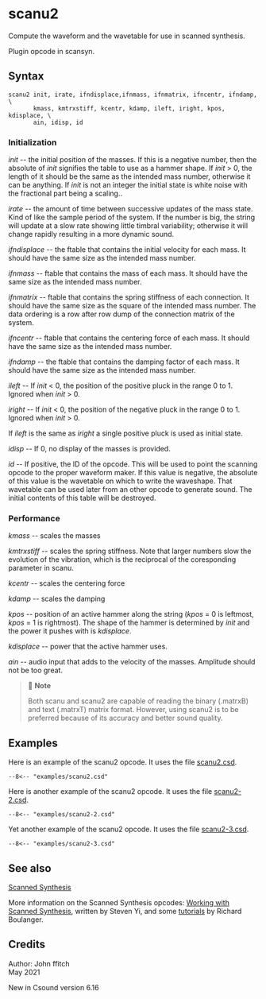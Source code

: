 <!--
id:scanu2
category:Signal Generators:Scanned Synthesis
-->
# scanu2
Compute the waveform and the wavetable for use in scanned synthesis.

Plugin opcode in scansyn.

## Syntax
``` csound-orc
scanu2 init, irate, ifndisplace,ifnmass, ifnmatrix, ifncentr, ifndamp, \
       kmass, kmtrxstiff, kcentr, kdamp, ileft, iright, kpos, kdisplace, \
       ain, idisp, id
```

### Initialization

_init_ -- the initial position of the masses. If this is a negative number, then the absolute of _init_ signifies the table to use as a hammer shape.  If _init_ &gt; 0, the length of it should be the same as the intended mass number, otherwise it can be anything.  If _init_ is not an integer the initial state is white noise with the fractional part being a scaling..

_irate_ -- the amount of time between successive updates of the mass state. Kind of like the sample period of the system. If the number is big, the string will update at a slow rate showing little timbral variability; otherwise it will change rapidly resulting in a more dynamic sound.

_ifndisplace_ -- the ftable that contains the initial velocity for each mass.  It should have the same size as the intended mass number.

_ifnmass_ -- ftable that contains the mass of each mass.  It should have the same size as the intended mass number.

_ifnmatrix_ -- ftable that contains the spring stiffness of each connection. It should have the same size as the square of the intended mass number.  The data ordering is a row after row dump of the connection matrix of the system.

_ifncentr_ -- ftable that contains the centering force of each mass. It should have the same size as the intended mass number.

_ifndamp_ -- the ftable that contains the damping factor of each mass. It should have the same size as the intended mass number.

_ileft_ -- If _init_ &lt; 0, the position of the positive pluck in the range 0 to 1. Ignored when _init_ &gt; 0.

_iright_ -- If _init_ &lt; 0, the position of the negative pluck in the range 0 to 1. Ignored when _init_ &gt; 0.

If _ileft_ is the same as _iright_ a single positive pluck is used as initial state.

_idisp_ -- If 0, no display of the masses is provided.

_id_ --  If positive, the ID of the opcode. This will be used to point the scanning opcode to the proper waveform maker.  If this value is negative, the absolute of this value is the wavetable on which to write the waveshape. That wavetable can be used later from an other opcode to generate sound.  The initial contents of this table will be destroyed.

### Performance

_kmass_ -- scales the masses

_kmtrxstiff_ -- scales the spring stiffness.  Note that larger numbers slow the evolution of the vibration, which is the reciprocal of the coresponding parameter in scanu.

_kcentr_ -- scales the centering force

_kdamp_ -- scales the damping

_kpos_ -- position of an active hammer along the string (_kpos_ = 0 is leftmost, _kpos_ = 1 is rightmost).  The shape of the hammer is determined by _init_ and the power it pushes with is _kdisplace_.

_kdisplace_ -- power that the active hammer uses.

_ain_ -- audio input that adds to the velocity of the masses. Amplitude should not be too great.

> :memo: **Note**
>
> Both scanu and scanu2 are capable of reading the binary (.matrxB) and text (.matrxT) matrix format. However, using scanu2 is to be preferred because of its accuracy and better sound quality.


## Examples

Here is an example of the scanu2 opcode. It uses the file [scanu2.csd](../../examples/scanu2.csd).

``` csound-csd title="Example of the scanu2 opcode." linenums="1"
--8<-- "examples/scanu2.csd"
```

Here is another example of the scanu2 opcode. It uses the file [scanu2-2.csd](../../examples/scanu2-2.csd).

``` csound-csd title="Second example of the scanu2 opcode." linenums="1"
--8<-- "examples/scanu2-2.csd"
```

Yet another example of the scanu2 opcode. It uses the file [scanu2-3.csd](../../examples/scanu2-3.csd).

``` csound-csd title="Third example of the scanu2 opcode." linenums="1"
--8<-- "examples/scanu2-3.csd"
```

## See also

[Scanned Synthesis](../../siggen/scantop)

More information on the Scanned Synthesis opcodes: [Working with Scanned Synthesis](http://www.csounds.com/stevenyi/scanned/yi_scannedSynthesis.html), written by Steven Yi, and some [tutorials](http://www.csounds.com/scanned/) by Richard Boulanger.

## Credits

Author: John ffitch<br>
May 2021<br>

New in Csound version 6.16
